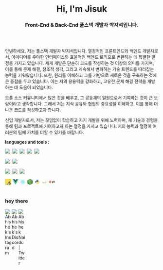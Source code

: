 <h1 align="center">Hi, I'm Jisuk</h1>
<h3 align="center">
  Front-End & Back-End 풀스택 개발자 박지석입니다.
</h3>
<br /><br />
<p>
안녕하세요, 저는 풀스택 개발자 박지석입니다. 열정적인 프론트엔드와 백엔드 개발자로서, 아이디어를 우아한 인터페이스와 효율적인 백엔드 로직으로 변환하는 데 특별한 열정을 가지고 있습니다. 제게 개발은 단순히 코드를 작성하는 것 이상의 의미를 가지며, 이를 통해 문제 해결, 창조적 생각, 그리고 계속해서 변화하는 기술 트렌드를 따라잡는 능력을 키워왔습니다.
또한, 원리를 이해하고 그를 기반으로 새로운 것을 구축하는 것에 큰 중점을 두고 있습니다. 이는 저의 응용력을 강화하고, 고유한 문제 해결 전략을 개발하는 데 도움이 되었습니다.

오픈 소스 커뮤니티에서 많은 것을 배우고, 그 공동체의 일원으로서 기여하는 것이 큰 보람이라고 생각합니다. 그래서 저는 지식 공유와 협업의 중요성을 이해하고, 이를 통해 더 나은 코드를 작성하고자 합니다.

신입 개발자로서, 저는 끊임없이 학습하고 자기 개발을 위해 노력하며, 제 기술과 경험을 통해 팀과 프로젝트에 기여하고자 하는 열정을 가지고 있습니다. 저의 능력과 열정이 여러분의 팀에 가치를 더할 수 있기를 바랍니다.
</p>



**languages and tools :**
<!-- 뱃지 사용방법 -->
  <!-- 뱃지 아이콘 사이트 -->
  <!--   <img src="https://img.shields.io/badge/{내용}-{배경 색깔}?style={스타일}&logo={로고이름}&logoColor={로고 색깔}"/> -->
  
<p><img src="https://img.shields.io/badge/HTML5-E34F26?style=flat&logo=html5&logoColor=white"/>&nbsp;&nbsp;<img src="https://img.shields.io/badge/CSS3-1572B6?style=flat&logo=css3&logoColor=white"/>&nbsp;&nbsp;<img src="https://img.shields.io/badge/JavaScript-gray?style=flat&logo=JavaScript&logoColor=F7DF1E"/>&nbsp;&nbsp;<img src="https://img.shields.io/badge/jQuery-0769AD?style=flat&logo=jQuery&logoColor=339933"/>&nbsp;&nbsp;<img src="https://img.shields.io/badge/React-white?style=flat&logo=React&logoColor=61DAFB"/></p>

<p><img src="https://img.shields.io/badge/Oracle-F80000?style=flat&logo=Oracle&logoColor=4479A1"/>&nbsp;&nbsp;<img src="https://img.shields.io/badge/JAVA-8F0000?style=flat&logo&logoColor=4479A1"/></p>

<p><img src="https://img.shields.io/badge/Notion-ffffff?style=flat&logo=Notion&logoColor=black"/>&nbsp;&nbsp;<img src="https://img.shields.io/badge/GitHub-gray?style=flat&logo=GitHub&logoColor=black"/>&nbsp;&nbsp;<img src="https://img.shields.io/badge/Git-blue?style=flat&logo=Git&logoColor=F05032"/>&nbsp;&nbsp;</p>
<code><img height="20" src="https://raw.githubusercontent.com/github/explore/80688e429a7d4ef2fca1e82350fe8e3517d3494d/topics/javascript/javascript.png"></code>
<code><img height="20" src="https://raw.githubusercontent.com/github/explore/80688e429a7d4ef2fca1e82350fe8e3517d3494d/topics/vue/vue.png"></code>
<code><img height="20" src="https://raw.githubusercontent.com/github/explore/80688e429a7d4ef2fca1e82350fe8e3517d3494d/topics/react/react.png"></code>
<code><img height="20" src="https://raw.githubusercontent.com/github/explore/80688e429a7d4ef2fca1e82350fe8e3517d3494d/topics/nodejs/nodejs.png"></code>
<code><img height="20" src="https://raw.githubusercontent.com/github/explore/80688e429a7d4ef2fca1e82350fe8e3517d3494d/topics/python/python.png"></code>
<code><img height="20" src="https://raw.githubusercontent.com/github/explore/80688e429a7d4ef2fca1e82350fe8e3517d3494d/topics/mysql/mysql.png"></code>
<code><img height="20" src="https://raw.githubusercontent.com/github/explore/80688e429a7d4ef2fca1e82350fe8e3517d3494d/topics/git/git.png"></code>
<br>
<br>

### hey there 
<a href="https://www.instagram.com/abhisheknaiidu/">
  <img align="left" alt="Abhishek's Instagram" width="22px" src="https://raw.githubusercontent.com/hussainweb/hussainweb/main/icons/instagram.png" />
</a>
<a href="https://discord.gg/XTW52Kt">
  <img align="left" alt="Abhishek's Discord" width="22px" src="https://raw.githubusercontent.com/peterthehan/peterthehan/master/assets/discord.svg" />
</a>
<a href="https://twitter.com/abhisheknaiidu">
  <img align="left" alt="Abhishek Naidu | Twitter" width="22px" src="https://raw.githubusercontent.com/peterthehan/peterthehan/master/assets/twitter.svg" />
</a>
